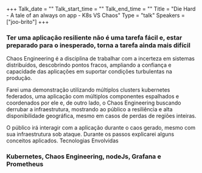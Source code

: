 +++
Talk_date = ""
Talk_start_time = ""
Talk_end_time = ""
Title = "Die Hard - A tale of an always on app - K8s VS Chaos"
Type = "talk"
Speakers = ["joo-brito"]
+++

### Ter uma aplicação resiliente não é uma tarefa fácil e, estar preparado para o inesperado, torna a tarefa ainda mais difícil

Chaos Engineering é a disciplina de trabalhar com a incerteza em sistemas distribuídos, descobrindo pontos fracos, ampliando a confiança e capacidade das aplicações em suportar condições turbulentas na produção.

Farei uma demonstração utilizando múltiplos clusters kubernetes federados, uma aplicação com múltiplos componentes espalhados e coordenados por ele e, de outro lado, o Chaos Engineering buscando derrubar a infraestrutura, mostrando ao público a resiliência e alta disponibilidade geográfica, mesmo em casos de perdas de regiões inteiras.

O público irá interagir com a aplicação durante o caos gerado, mesmo com sua infraestrutura sob ataque. Durante os passos explicarei alguns conceitos aplicados.
Tecnologias Envolvidas

### Kubernetes, Chaos Engineering, nodeJs, Grafana e Prometheus
